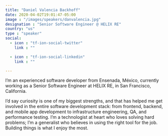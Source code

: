 ```yaml
---
title: "Daniel Valencia Backhoff"
date: 2020-04-02T19:01:47-05:00
image : "/images/speakers/danvalencia.jpg"
designation : "Senior Software Engineer @ HELIX RE"
country: "us"
type : "speaker"
social:
  - icon : "tf-ion-social-twitter"
    link : ""

  - icon : "tf-ion-social-linkedin"
    link : ""

---
```


I’m an experienced software developer from Ensenada, México, currently working as a Senior Software Engineer at HELIX RE, in San Francisco, California.

I’d say curiosity is one of my biggest strengths, and that has helped me get involved in the entire software development stack: from frontend, backend, and mobile app development to infrastructure engineering, QA, and performance testing. I’m a technologist at heart who loves solving hard problems; I’m a generalist who believes in using the right tool for the job. Building things is what I enjoy the most.